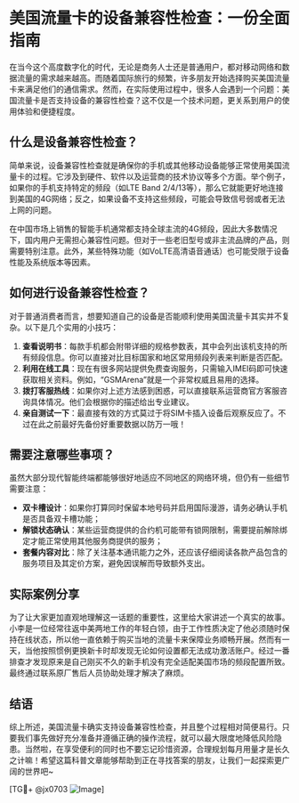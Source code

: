 # 美国流量卡的设备兼容性检查：一份全面指南

在当今这个高度数字化的时代，无论是商务人士还是普通用户，都对移动网络和数据流量的需求越来越高。而随着国际旅行的频繁，许多朋友开始选择购买美国流量卡来满足他们的通信需求。然而，在实际使用过程中，很多人会遇到一个问题：美国流量卡是否支持设备的兼容性检查？这不仅是一个技术问题，更关系到用户的使用体验和便捷程度。

## 什么是设备兼容性检查？

简单来说，设备兼容性检查就是确保你的手机或其他移动设备能够正常使用美国流量卡的过程。它涉及到硬件、软件以及运营商的技术协议等多个方面。举个例子，如果你的手机支持特定的频段（如LTE Band 2/4/13等），那么它就能更好地连接到美国的4G网络；反之，如果设备不支持这些频段，可能会导致信号弱或者无法上网的问题。

在中国市场上销售的智能手机通常都支持全球主流的4G频段，因此大多数情况下，国内用户无需担心兼容性问题。但对于一些老旧型号或非主流品牌的产品，则需要特别注意。此外，某些特殊功能（如VoLTE高清语音通话）也可能受限于设备性能及系统版本等因素。

## 如何进行设备兼容性检查？

对于普通消费者而言，想要知道自己的设备是否能顺利使用美国流量卡其实并不复杂。以下是几个实用的小技巧：

1. **查看说明书**：每款手机都会附带详细的规格参数表，其中会列出该机支持的所有频段信息。你可以直接对比目标国家和地区常用频段列表来判断是否匹配。
2. **利用在线工具**：现在有很多网站提供免费查询服务，只需输入IMEI码即可快速获取相关资料。例如，“GSMArena”就是一个非常权威且易用的选择。
3. **拨打客服热线**：如果你对上述方法感到困惑，可以直接联系运营商官方客服咨询具体情况。他们会根据你的描述给出专业建议。
4. **亲自测试一下**：最直接有效的方式莫过于将SIM卡插入设备后观察反应了。不过在此之前最好先备份好重要数据以防万一哦！

## 需要注意哪些事项？

虽然大部分现代智能终端都能够很好地适应不同地区的网络环境，但仍有一些细节需要注意：

- **双卡槽设计**：如果你打算同时保留本地号码并启用国际漫游，请务必确认手机是否具备双卡槽功能；
- **解锁状态确认**：某些运营商提供的合约机可能带有锁网限制，需要提前解除绑定才能正常使用其他服务商提供的服务；
- **套餐内容对比**：除了关注基本通讯能力之外，还应该仔细阅读各款产品包含的服务项目及其定价方案，避免因误解而导致额外支出。

## 实际案例分享

为了让大家更加直观地理解这一话题的重要性，这里给大家讲述一个真实的故事。小李是一位经常往返中美两地工作的年轻白领，由于工作性质决定了他必须随时保持在线状态，所以他一直依赖于购买当地的流量卡来保障业务顺畅开展。然而有一天，当他按照惯例更换新卡时却发现无论如何设置都无法成功激活账户。经过一番排查才发现原来是自己刚买不久的新手机没有完全适配美国市场的频段配置所致。最终通过联系原厂售后人员协助处理才解决了麻烦。

## 结语

综上所述，美国流量卡确实支持设备兼容性检查，并且整个过程相对简便易行。只要我们事先做好充分准备并遵循正确的操作流程，就可以最大限度地降低风险隐患。当然啦，在享受便利的同时也不要忘记珍惜资源，合理规划每月用量才是长久之计嘛！希望这篇科普文章能够帮助到正在寻找答案的朋友，让我们一起探索更广阔的世界吧~

[TG💪+ @jx0703 ![Image](https://github.com/user-attachments/assets/dbca1d08-cadb-493c-b0ec-ad6f7a83f270)]
